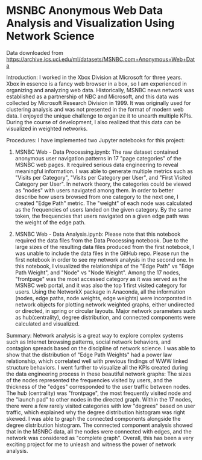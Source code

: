 # MSNBC Anonymous Web Data Analysis and Visualization Using Network Science

Data downloaded from <https://archive.ics.uci.edu/ml/datasets/MSNBC.com+Anonymous+Web+Data>

Introduction:
I worked in the Xbox Division at Microsoft for three years. Xbox in essence is a fancy web browser in a box, so I am experienced in  organizing and analyzing web data. Historically, MSNBC news network was established as a partnership of NBC and Microsoft, and this data was collected by Microsoft Research Division in 1999. It was originally used for clustering analysis and was not presented in the format of modern web data. I enjoyed the unique challenge to organize it to unearth multiple KPIs. During the course of development, I also realized that this data can be visualized in weighted networks.

Procedures:
I have implemented two Jupyter notebooks for this project:

1. MSNBC Web - Data Processing.ipynb: 
The raw dataset contained anonymous user navigation patterns in 17 "page categories" of the MSNBC web pages. It required serious data engineering to reveal meaningful information. I was able to generate multiple metrics such as "Visits per Category", "Visits per Category per User", and "First Visited Category per User". In network theory, the categories could be viewed as "nodes" with users navigated among them. In order to better describe how users browsed from one category to the next one, I created "Edge Path" metric. The "weight" of each node was calculated as the frequencies of users landed on the given category. By the same token, the frequencies that users navigated on a given edge path was the weight of the edge path.

2. MSNBC Web - Data Analysis.ipynb: 
Please note that this notebook required the data files from the Data Processing notebook. Due to the large sizes of the resulting data files produced from the first notebook, I was unable to include the data files in the GitHub repo. Please run the first notebook in order to see my network analysis in the second one. In this notebook, I visualized the relationships of the "Edge Path" vs "Edge Path Weight", and "Node" vs "Node Weight". Among the 17 nodes, "frontpage" was the most accessed category as it was served as the MSNBC web portal, and it was also the top 1 first visited category for users. Using the NetworkX package in Anaconda, all the information (nodes, edge paths, node weights, edge weights) were incorporated in network objects for plotting network weighted graphs, either undirected or directed, in spring or circular layouts. Major network parameters such as hub(centrality), degree distribution, and connected components were calculated and visualized.

Summary:
Network analysis is a great way to explore complex systems such as Internet browsing patterns, social network behaviors, and contagion spreads based on the discipline of network science. I was able to show that the distribution of "Edge Path Weights" had a power law relationship, which correlated well with previous findings of WWW linked structure behaviors. I went further to visualize all the KPIs created during the data engineering process in these beautiful network graphs: The sizes of the nodes represented the frequencies visited by users, and the thickness of the "edges" corresponded to the user traffic between nodes. The hub (centrality) was "frontpage", the most frequently visited node and the "launch pad" to other nodes in the directed graph. Within the 17 nodes, there were a few rarely visited categories with low "degrees" based on user traffic, which explained why the degree distribution histogram was right skewed. I was able to graph the connected components alongside the degree distribution histogram. The connected component analysis showed that in the MSNBC data, all the nodes were connected with edges, and the network was considered as "complete graph". Overall, this has been a very exciting project for me to unleash and witness the power of network analysis. 

